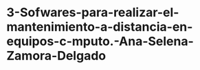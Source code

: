 # 3-Sofwares-para-realizar-el-mantenimiento-a-distancia-en-equipos-c-mputo.-Ana-Selena-Zamora-Delgado